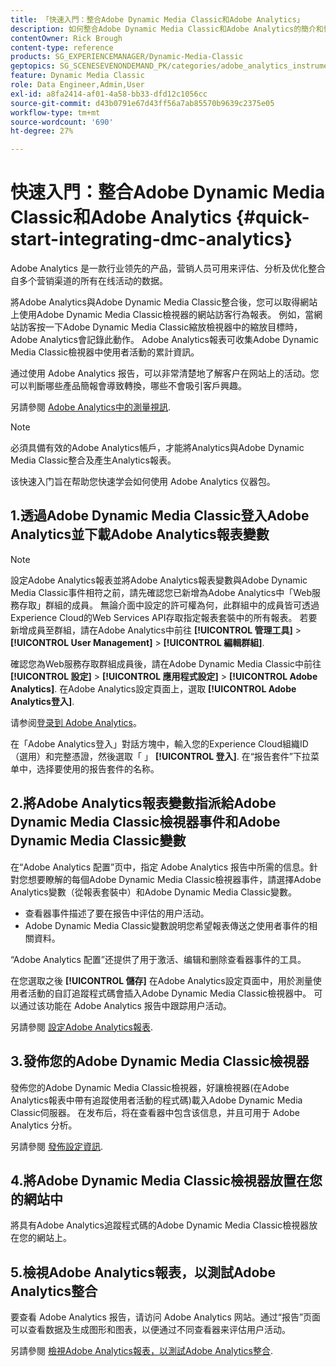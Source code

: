 ```yaml
---
title: 「快速入門：整合Adobe Dynamic Media Classic和Adobe Analytics」
description: 如何整合Adobe Dynamic Media Classic和Adobe Analytics的簡介和快速入門，幫助您快速上手並執行。
contentOwner: Rick Brough
content-type: reference
products: SG_EXPERIENCEMANAGER/Dynamic-Media-Classic
geptopics: SG_SCENESEVENONDEMAND_PK/categories/adobe_analytics_instrumentation_kit
feature: Dynamic Media Classic
role: Data Engineer,Admin,User
exl-id: a8fa2414-af01-4a58-bb33-dfd12c1056cc
source-git-commit: d43b0791e67d43ff56a7ab85570b9639c2375e05
workflow-type: tm+mt
source-wordcount: '690'
ht-degree: 27%

---
```


# 快速入門：整合Adobe Dynamic Media Classic和Adobe Analytics {#quick-start-integrating-dmc-analytics}

Adobe Analytics 是一款行业领先的产品，营销人员可用来评估、分析及优化整合自多个营销渠道的所有在线活动的数据。

將Adobe Analytics與Adobe Dynamic Media Classic整合後，您可以取得網站上使用Adobe Dynamic Media Classic檢視器的網站訪客行為報表。 例如，當網站訪客按一下Adobe Dynamic Media Classic縮放檢視器中的縮放目標時，Adobe Analytics會記錄此動作。 Adobe Analytics報表可收集Adobe Dynamic Media Classic檢視器中使用者活動的累計資訊。

通过使用 Adobe Analytics 报告，可以非常清楚地了解客户在网站上的活动。您可以判斷哪些產品簡報會導致轉換，哪些不會吸引客戶興趣。

另請參閱 [Adobe Analytics中的測量視訊](https://experienceleague.adobe.com/docs/media-analytics/using/media-overview.html).

>[!NOTE]
>
>必須具備有效的Adobe Analytics帳戶，才能將Analytics與Adobe Dynamic Media Classic整合及產生Analytics報表。

该快速入门旨在帮助您快速学会如何使用 Adobe Analytics 仪器包。

## 1.透過Adobe Dynamic Media Classic登入Adobe Analytics並下載Adobe Analytics報表變數

>[!NOTE]
>
>設定Adobe Analytics報表並將Adobe Analytics報表變數與Adobe Dynamic Media Classic事件相符之前，請先確認您已新增為Adobe Analytics中「Web服務存取」群組的成員。 無論介面中設定的許可權為何，此群組中的成員皆可透過Experience Cloud的Web Services API存取指定報表套裝中的所有報表。 若要新增成員至群組，請在Adobe Analytics中前往 **[!UICONTROL 管理工具]** > **[!UICONTROL User Management]** > **[!UICONTROL 編輯群組]**.

確認您為Web服務存取群組成員後，請在Adobe Dynamic Media Classic中前往 **[!UICONTROL 設定]** > **[!UICONTROL 應用程式設定]** > **[!UICONTROL Adobe Analytics]**. 在Adobe Analytics設定頁面上，選取 **[!UICONTROL Adobe Analytics登入]**.

请参阅[登录到 Adobe Analytics](log-analytics.md#log_in_to_adobe_analytics)。

在「Adobe Analytics登入」對話方塊中，輸入您的Experience Cloud組織ID （選用）和完整憑證，然後選取「 」 **[!UICONTROL 登入]**. 在“报告套件”下拉菜单中，选择要使用的报告套件的名称。

## 2.將Adobe Analytics報表變數指派給Adobe Dynamic Media Classic檢視器事件和Adobe Dynamic Media Classic變數

在“Adobe Analytics 配置”页中，指定 Adobe Analytics 报告中所需的信息。針對您想要瞭解的每個Adobe Dynamic Media Classic檢視器事件，請選擇Adobe Analytics變數（從報表套裝中）和Adobe Dynamic Media Classic變數。

* 查看器事件描述了要在报告中评估的用户活动。
* Adobe Dynamic Media Classic變數說明您希望報表傳送之使用者事件的相關資料。

“Adobe Analytics 配置”还提供了用于激活、编辑和删除查看器事件的工具。

在您選取之後 **[!UICONTROL 儲存]** 在Adobe Analytics設定頁面中，用於測量使用者活動的自訂追蹤程式碼會插入Adobe Dynamic Media Classic檢視器中。 可以通过该功能在 Adobe Analytics 报告中跟踪用户活动。

另請參閱 [設定Adobe Analytics報表](configuring-analytics-reports.md#configuring_adobe_analytics_reports).

## 3.發佈您的Adobe Dynamic Media Classic檢視器

發佈您的Adobe Dynamic Media Classic檢視器，好讓檢視器(在Adobe Analytics報表中帶有追蹤使用者活動的程式碼)載入Adobe Dynamic Media Classic伺服器。 在发布后，将在查看器中包含该信息，并且可用于 Adobe Analytics 分析。

另請參閱 [發佈設定資訊](publishing-analytics-configuration-information.md#publishing_adobe_analytics_configuration_information).

## 4.將Adobe Dynamic Media Classic檢視器放置在您的網站中

將具有Adobe Analytics追蹤程式碼的Adobe Dynamic Media Classic檢視器放在您的網站上。

## 5.檢視Adobe Analytics報表，以測試Adobe Analytics整合

要查看 Adobe Analytics 报告，请访问 Adobe Analytics 网站。通过“报告”页面可以查看数据及生成图形和图表，以便通过不同查看器来评估用户活动。

另請參閱 [檢視Adobe Analytics報表，以測試Adobe Analytics整合](testing-integration-viewing-analytics-report.md#testing_the_integration_by_viewing_an_adobe_analytics_report).

